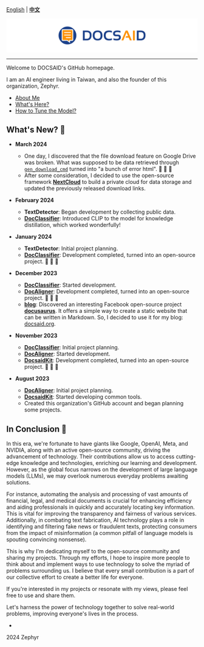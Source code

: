 [English](./profile/README_en.md) | **[中文](./profile/README.md)**

<div align="center">
  <img src="https://github.com/DocsaidLab/.github/blob/main/cover.png" width="1000"/>
</div>

---

Welcome to DOCSAID's GitHub homepage.

I am an AI engineer living in Taiwan, and also the founder of this organization, Zephyr.

- [About Me](./about-me.md)
- [What's Here?](./whats-here.md)
- [How to Tune the Model?](./how-to-tune-the-model.md)

## What's New? 🚀

- **March 2024**

  - One day, I discovered that the file download feature on Google Drive was broken. What was supposed to be data retrieved through [`gen_download_cmd`](https://github.com/DocsaidLab/DocsaidKit/blob/f281acd3f7f688fa7a71b70d92c6d3ef0ea2f5ca/docsaidkit/utils/utils.py#L66) turned into "a bunch of error html". 👻 👻 👻
  - After some consideration, I decided to use the open-source framework [**NextCloud**](https://github.com/nextcloud) to build a private cloud for data storage and updated the previously released download links.

- **February 2024**

  - **TextDetector**: Began development by collecting public data.
  - [**DocClassifier**](https://github.com/DocsaidLab/DocClassifier): Introduced CLIP to the model for knowledge distillation, which worked wonderfully!

- **January 2024**

  - **TextDetector**: Initial project planning.
  - [**DocClassifier**](https://github.com/DocsaidLab/DocClassifier): Development completed, turned into an open-source project. 🎉 🎉 🎉

- **December 2023**

  - [**DocClassifier**](https://github.com/DocsaidLab/DocClassifier): Started development.
  - [**DocAligner**](https://github.com/DocsaidLab/DocAligner): Development completed, turned into an open-source project. 🎉 🎉 🎉
  - [**blog**](https://github.com/DocsaidLab/blog): Discovered an interesting Facebook open-source project [**docusaurus**](https://github.com/facebook/docusaurus). It offers a simple way to create a static website that can be written in Markdown. So, I decided to use it for my blog: [docsaid.org](https://docsaid.org/).

- **November 2023**

  - [**DocClassifier**](https://github.com/DocsaidLab/DocClassifier): Initial project planning.
  - [**DocAligner**](https://github.com/DocsaidLab/DocAligner): Started development.
  - [**DocsaidKit**](https://github.com/DocsaidLab/DocsaidKit): Development completed, turned into an open-source project. 🎉 🎉 🎉

- **August 2023**

  - [**DocAligner**](https://github.com/DocsaidLab/DocAligner): Initial project planning.
  - [**DocsaidKit**](https://github.com/DocsaidLab/DocsaidKit): Started developing common tools.
  - Created this organization's GitHub account and began planning some projects.

## In Conclusion 🍹

In this era, we're fortunate to have giants like Google, OpenAI, Meta, and NVIDIA, along with an active open-source community, driving the advancement of technology. Their contributions allow us to access cutting-edge knowledge and technologies, enriching our learning and development. However, as the global focus narrows on the development of large language models (LLMs), we may overlook numerous everyday problems awaiting solutions.

For instance, automating the analysis and processing of vast amounts of financial, legal, and medical documents is crucial for enhancing efficiency and aiding professionals in quickly and accurately locating key information. This is vital for improving the transparency and fairness of various services. Additionally, in combating text fabrication, AI technology plays a role in identifying and filtering fake news or fraudulent texts, protecting consumers from the impact of misinformation (a common pitfall of language models is spouting convincing nonsense).

This is why I'm dedicating myself to the open-source community and sharing my projects. Through my efforts, I hope to inspire more people to think about and implement ways to use technology to solve the myriad of problems surrounding us. I believe that every small contribution is a part of our collective effort to create a better life for everyone.

If you're interested in my projects or resonate with my views, please feel free to use and share them.

Let's harness the power of technology together to solve real-world problems, improving everyone's lives in the process.

*

2024 Zephyr







